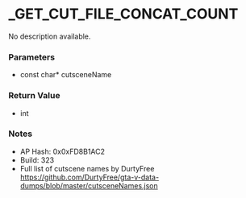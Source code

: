 # _GET_CUT_FILE_CONCAT_COUNT

No description available.

### Parameters
* const char* cutsceneName

### Return Value
* int

### Notes
* AP Hash: 0x0xFD8B1AC2
* Build: 323
* Full list of cutscene names by DurtyFree https://github.com/DurtyFree/gta-v-data-dumps/blob/master/cutsceneNames.json

